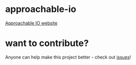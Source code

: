 # approachable-io
[Approachable IO website](http://www.approachable.io/)
# want to contribute?
Anyone can help make this project better - check out [issues](https://github.com/approachable-io/approachable-io/issues)!
